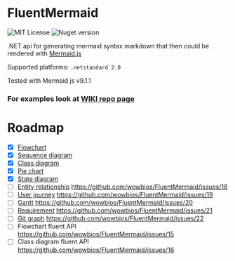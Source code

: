 # FluentMermaid
![MIT License](https://img.shields.io/github/license/wowbios/FluentMermaid)
![Nuget version](https://img.shields.io/nuget/v/FluentMermaid?color=blue)

.NET api for generating mermaid syntax markdown that then could be rendered with [Mermaid.js](https://mermaid-js.github.io/mermaid/#/)

Supported platforms: `.netstandard 2.0`

Tested with Mermaid js v9.1.1

### For examples look at [WIKI repo page](https://github.com/wowbios/FluentMermaid/wiki/)

# Roadmap
- [x] [Flowchart](https://mermaid-js.github.io/mermaid/#/flowchart) 
- [x] [Sequence diagram](https://mermaid-js.github.io/mermaid/#/sequenceDiagram)
- [x] [Class diagram](https://mermaid-js.github.io/mermaid/#/classDiagram)
- [x] [Pie chart](https://mermaid-js.github.io/mermaid/#/pie)
- [x] [State diagram](https://mermaid-js.github.io/mermaid/#/stateDiagram)
- [ ] [Entity relationship](https://mermaid-js.github.io/mermaid/#/entityRelationshipDiagram) https://github.com/wowbios/FluentMermaid/issues/18
- [ ] [User journey](https://mermaid-js.github.io/mermaid/#/user-journey) https://github.com/wowbios/FluentMermaid/issues/19
- [ ] [Gantt](https://mermaid-js.github.io/mermaid/#/gantt) https://github.com/wowbios/FluentMermaid/issues/20
- [ ] [Requirement](https://mermaid-js.github.io/mermaid/#/requirementDiagram) https://github.com/wowbios/FluentMermaid/issues/21
- [ ] [Git graph](https://mermaid-js.github.io/mermaid/#/gitgraph) https://github.com/wowbios/FluentMermaid/issues/22
- [ ] Flowchart fluent API https://github.com/wowbios/FluentMermaid/issues/15
- [ ] Class diagram fluent API https://github.com/wowbios/FluentMermaid/issues/16
